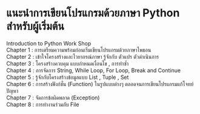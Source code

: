 # แนะนำการเขียนโปรแกรมด้วยภาษา Python สำหรับผู้เริ่มต้น    
Introduction to Python Work Shop  
Chapter 1 : การเตรียมความพร้อมก่อนเริ่มเขียนโปรแกรมด้วยภาษาไพธอน  
Chapter 2 : เข้าใจโครงสร้างและไวยากรณ์ภาษา รู้จักกับ ตัวแปร ตัวดำเนินการ  
Chapter 3 : โครงสร้างควบคุม แบบกำหนดเงื่อนไข , การทำซ้ำ  
Chapter 4 : การจัดการ String, While Loop, For Loop, Break and Continue  
Chapter 5 : รู้จักกับโครงสร้างข้อมูลแบบ List , Tuple , Set    
Chapter 6 : การสร้างฟังก์ชั่น (Function) ในรูปแบบต่างๆ ตลอดจนการเขียนโปรแกรมแก้โจทย์ปัญหา   
Chapter 7 : จัดการข้อผิดพลาด (Exception)  
Chapter 8 : การทำงานร่วมกับ File  

